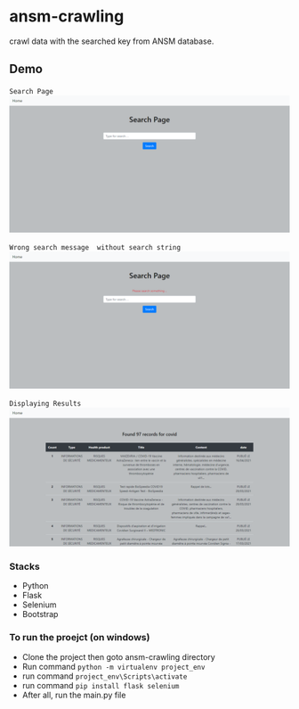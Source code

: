 # ansm-crawling

crawl data with the searched key from ANSM database.

## Demo

`Search Page`
![Image](./imgs/searchPage.png)

`Wrong search message  without search string`
![Image](./imgs/emptyMessage.png)


`Displaying Results`
![Image](./imgs/displayResults.png)


### Stacks

* Python
* Flask 
* Selenium
* Bootstrap 

### To run the proejct (on windows)

* Clone the project then goto ansm-crawling directory
* Run command `python -m virtualenv project_env`
* run command `project_env\Scripts\activate`
* run command `pip install flask selenium`
* After all, run the main.py file 
